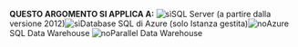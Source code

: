 <Token>**QUESTO ARGOMENTO SI APPLICA A:** ![sì](media/yes.png)SQL Server (a partire dalla versione 2012)![sì](media/yes.png)Database SQL di Azure (solo Istanza gestita)![no](media/no.png)Azure SQL Data Warehouse ![no](media/no.png)Parallel Data Warehouse </Token>

